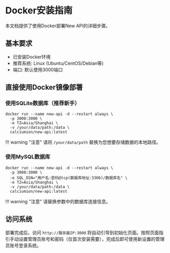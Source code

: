 # Docker安装指南

本文档提供了使用Docker部署New API的详细步骤。

## 基本要求

- 已安装Docker环境
- 推荐系统: Linux (Ubuntu/CentOS/Debian等)
- 端口: 默认使用3000端口

## 直接使用Docker镜像部署

### 使用SQLite数据库（推荐新手）

```shell
docker run --name new-api -d --restart always \
  -p 3000:3000 \
  -e TZ=Asia/Shanghai \
  -v /your/data/path:/data \
  calciumion/new-api:latest
```

!!! warning "注意"
    请将 `/your/data/path` 替换为您想要存储数据的本地路径。

### 使用MySQL数据库

```shell
docker run --name new-api -d --restart always \
  -p 3000:3000 \
  -e SQL_DSN="用户名:密码@tcp(数据库地址:3306)/数据库名" \
  -e TZ=Asia/Shanghai \
  -v /your/data/path:/data \
  calciumion/new-api:latest
```

!!! warning "注意"
    请替换参数中的数据库连接信息。

## 访问系统

部署完成后，访问 `http://服务器IP:3000` 将自动引导到初始化页面。按照页面指引手动设置管理员账号和密码（仅首次安装需要），完成后即可使用新设置的管理员账号登录系统。

